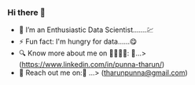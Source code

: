 ### Hi there 👋

- 🔭 I’m an Enthusiastic Data Scientist.......💹
- ⚡ Fun fact: I'm hungry for data......😋
- 🔍 Know more about me on 🫱🏼‍🫲🏼: 🔗...> (https://www.linkedin.com/in/punna-tharun/)
- 📧 Reach out me on:📧 ...> (tharunpunna@gmail.com)

<!--
**PUNNA-THARUN/PUNNA-THARUN** is a ✨ _special_ ✨ repository because its `README.md` (this file) appears on your GitHub profile.

Here are some ideas to get you started:

- 🔭 I’m currently working on ...
- 🌱 I’m currently learning ...
- 👯 I’m looking to collaborate on ...
- 🤔 I’m looking for help with ...
- 💬 Ask me about ...
- 📫 How to reach me: ...
- 😄 Pronouns: ...
- ⚡ Fun fact: ...
-->
